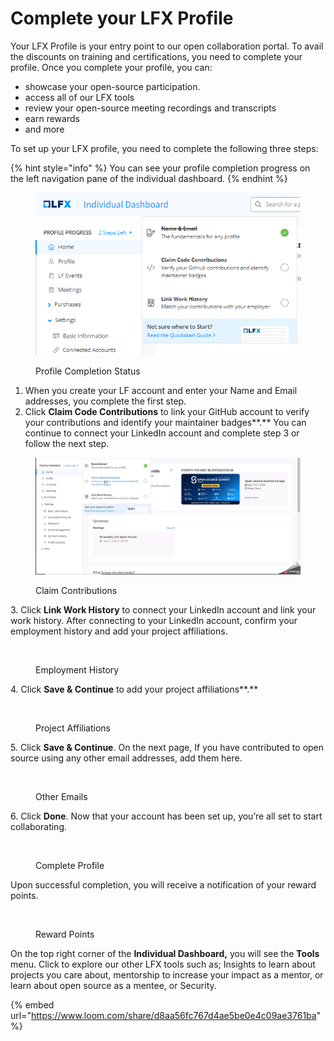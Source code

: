 # Complete your LFX Profile

Your LFX Profile is your entry point to our open collaboration portal. To avail the discounts on training and certifications, you need to complete your profile. Once you complete your profile, you can:

* showcase your open-source participation.
* access all of our LFX tools
* review your open-source meeting recordings and transcripts
* earn rewards
* and more

To set up your LFX profile, you need to complete the following three steps:

{% hint style="info" %}
You can see your profile completion progress on the left navigation pane of the individual dashboard.
{% endhint %}

<figure><img src="../.gitbook/assets/2023-09-13_12h59_59 (1).png" alt=""><figcaption><p>Profile Completion Status</p></figcaption></figure>

1. When you create your LF account and enter your Name and Email addresses, you complete the first step.
2. Click **Claim Code Contributions** to link your GitHub account to verify your contributions and identify your maintainer badges**.** You can continue to connect your LinkedIn account and complete step 3 or follow the next step.

<figure><img src="../.gitbook/assets/2023-09-13_13h02_03.gif" alt=""><figcaption><p>Claim Contributions</p></figcaption></figure>

3\. Click **Link Work History** to connect your LinkedIn account and link your work history. After connecting to your LinkedIn account, confirm your employment history and add your project affiliations.

<figure><img src="../.gitbook/assets/Confirm_employment_History.PNG" alt=""><figcaption><p> Employment History</p></figcaption></figure>

4\. Click **Save & Continue** to add your project affiliations**.**

<figure><img src="../.gitbook/assets/Project_Affiliations.PNG" alt=""><figcaption><p>Project Affiliations</p></figcaption></figure>

5\. Click **Save & Continue**. On the next page, If you have contributed to open source using any other email addresses, add them here.

<figure><img src="../.gitbook/assets/Other Emails.PNG" alt=""><figcaption><p>Other Emails</p></figcaption></figure>

6\. Click **Done**. Now that your account has been set up, you’re all set to start collaborating.

<figure><img src="../.gitbook/assets/Complete_profile.PNG" alt=""><figcaption><p>Complete Profile</p></figcaption></figure>

Upon successful completion, you will receive a notification of your reward points.

<figure><img src="../.gitbook/assets/Congratulations.PNG" alt=""><figcaption><p>Reward Points</p></figcaption></figure>

On the top right corner of the **Individual Dashboard,** you will see the **Tools** menu. Click to explore our other LFX tools such as; Insights to learn about projects you care about, mentorship to increase your impact as a mentor, or learn about open source as a mentee, or Security.

{% embed url="https://www.loom.com/share/d8aa56fc767d4ae5be0e4c09ae3761ba" %}

